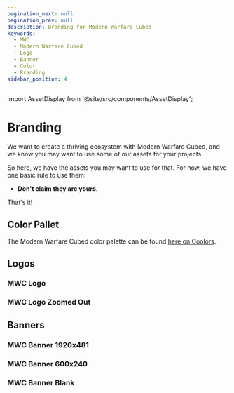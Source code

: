 ```yaml
---
pagination_next: null
pagination_prev: null
description: Branding for Modern Warfare Cubed
keywords:
  - MWC
  - Modern Warfare Cubed
  - Logo
  - Banner
  - Color
  - Branding
sidebar_position: 4
---
```


import AssetDisplay from '@site/src/components/AssetDisplay';

# Branding

We want to create a thriving ecosystem with Modern Warfare Cubed, and we know you may want to use some of our assets for your projects.

So here, we have the assets you may want to use for that. For now, we have one basic rule to use them:
- **Don't claim they are yours**.

That's it!

## Color Pallet

The Modern Warfare Cubed color palette can be found [here on Coolors](https://coolors.co/fffcfc-fdcb6e-100e0e).

## Logos

### MWC Logo

<AssetDisplay
imgSrc="https://raw.githubusercontent.com/Cubed-Development/Modern-Warfare-Cubed/main/assets/branding/MWC%20Logo.ico"
name="MWC Logo"
fileType="ICO (.ico)"
downloadUrl="https://raw.githubusercontent.com/Cubed-Development/Modern-Warfare-Cubed/main/assets/branding/MWC%20Logo.ico"
/>

### MWC Logo Zoomed Out

<AssetDisplay
imgSrc="https://raw.githubusercontent.com/Cubed-Development/Modern-Warfare-Cubed/main/assets/branding/MWC%20Logo%20Zoomed%20Out.png"
name="MWC Logo Zoomed Out"
fileType="PNG (.png)"
downloadUrl="https://raw.githubusercontent.com/Cubed-Development/Modern-Warfare-Cubed/main/assets/branding/MWC%20Logo%20Zoomed%20Out.png"
/>

## Banners

### MWC Banner 1920x481

<AssetDisplay
imgSrc="https://raw.githubusercontent.com/Cubed-Development/Modern-Warfare-Cubed/main/assets/branding/MWC%20Banner%201920x481.png"
name="MWC Banner 1920x481"
fileType="PNG (.png)"
downloadUrl="https://raw.githubusercontent.com/Cubed-Development/Modern-Warfare-Cubed/main/assets/branding/MWC%20Banner%201920x481.png"
/>

### MWC Banner 600x240

<AssetDisplay
imgSrc="https://raw.githubusercontent.com/Cubed-Development/Modern-Warfare-Cubed/main/assets/branding/MWC%20Banner%20600x240.png"
name="MWC Banner 600x240"
fileType="PNG (.png)"
downloadUrl="https://raw.githubusercontent.com/Cubed-Development/Modern-Warfare-Cubed/main/assets/branding/MWC%20Banner%20600x240.png"
/>

### MWC Banner Blank

<AssetDisplay
imgSrc="https://raw.githubusercontent.com/Cubed-Development/Modern-Warfare-Cubed/main/assets/branding/MWC%20Banner%20Blank.png"
name="MWC Banner Blank"
fileType="PNG (.png)"
downloadUrl="https://raw.githubusercontent.com/Cubed-Development/Modern-Warfare-Cubed/main/assets/branding/MWC%20Banner%20Blank.png"
/>
